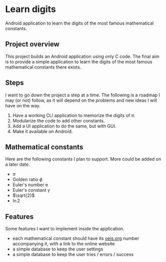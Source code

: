 # Learn digits

Android application to learn the digits of the most famous mathematical constants.

## Project overview

This project builds an Android application using only C code. The final aim is
to provide a simple application to learn the digits of the most famous
mathematical constants there exists.

## Steps

I want to go down the project a step at a time. The following is a roadmap I
may (or not) follow, as it will depend on the problems and new ideas I will
have on the way.

1. Have a working CLI application to memorize the digits of $\pi$.
2. Modularize the code to add other constants.
3. Add a UI application to do the same, but with GUI.
4. Make it available on Android.

## Mathematical constants

Here are the following constants I plan to support. More could be added on a
later date.

* $\pi$
* Golden ratio $\phi$
* Euler's number $\mathsf{e}$
* Euler's constant $\gamma$
* $\sqrt{2}$
* $\ln 2$

## Features

Some features I want to implement inside the application.

* each mathematical constant should have its [oeis.org](https://oeis.org) number accompanying it, with a link to the online website
* a simple database to keep the user settings
* a simple database to keep the user tries / errors / success

